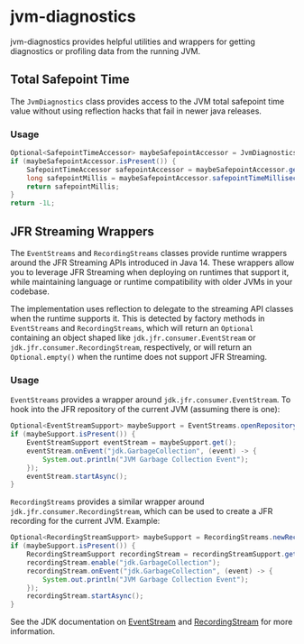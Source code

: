 # jvm-diagnostics

jvm-diagnostics provides helpful utilities and wrappers for getting diagnostics or profiling data from the running JVM.

## Total Safepoint Time

The `JvmDiagnostics` class provides access to the JVM total safepoint time value without using reflection hacks that fail
in newer java releases.

### Usage

```java
Optional<SafepointTimeAccessor> maybeSafepointAccessor = JvmDiagnostics.totalSafepointTime();
if (maybeSafepointAccessor.isPresent()) {
    SafepointTimeAccessor safepointAccessor = maybeSafepointAccessor.get();
    long safepointMillis = maybeSafepointAccessor.safepointTimeMilliseconds();
    return safepointMillis;
}
return -1L;
```

## JFR Streaming Wrappers

The `EventStreams` and `RecordingStreams` classes provide runtime wrappers around the JFR Streaming APIs 
introduced in Java 14. These wrappers allow you to leverage JFR Streaming when deploying on runtimes that support
it, while maintaining language or runtime compatibility with older JVMs in your codebase.

The implementation uses reflection to delegate to the streaming API classes when the runtime supports it. This
is detected by factory methods in `EventStreams` and `RecordingStreams`, which will return an `Optional` containing
an object shaped like `jdk.jfr.consumer.EventStream` or `jdk.jfr.consumer.RecordingStream`, respectively, or will
return an `Optional.empty()` when the runtime does not support JFR Streaming.

### Usage

`EventStreams` provides a wrapper around `jdk.jfr.consumer.EventStream`. To hook into the JFR repository of the current 
JVM (assuming there is one):

```java
Optional<EventStreamSupport> maybeSupport = EventStreams.openRepository();
if (maybeSupport.isPresent()) {
    EventStreamSupport eventStream = maybeSupport.get();
    eventStream.onEvent("jdk.GarbageCollection", (event) -> {
        System.out.println("JVM Garbage Collection Event");
    });
    eventStream.startAsync();
}
```

`RecordingStreams` provides a similar wrapper around `jdk.jfr.consumer.RecordingStream`, which can be used to create a
JFR recording for the current JVM. Example:

```java
Optional<RecordingStreamSupport> maybeSupport = RecordingStreams.newRecordingStream();
if (maybeSupport.isPresent()) {
    RecordingStreamSupport recordingStream = recordingStreamSupport.get();
    recordingStream.enable("jdk.GarbageCollection");
    recordingStream.onEvent("jdk.GarbageCollection", (event) -> {
        System.out.println("JVM Garbage Collection Event");
    });
    recordingStream.startAsync();
}
```

See the JDK documentation on [EventStream](https://docs.oracle.com/en/java/javase/21/docs/api/jdk.jfr/jdk/jfr/consumer/EventStream.html) and [RecordingStream](https://docs.oracle.com/en/java/javase/21/docs/api/jdk.jfr/jdk/jfr/consumer/RecordingStream.html) for more information.